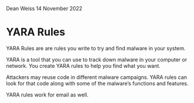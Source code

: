 Dean Weiss
14 November 2022

# YARA Rules

YARA Rules are are rules you write to try and find malware in your system. 

YARA is a tool that you can use to track down malware in your computer or network. You create YARA rules to help you find what you want.

Attackers may reuse code in different malware campaigns. YARA rules can look for that code along with some of the malware’s functions and features.

YARA rules work for email as well.
